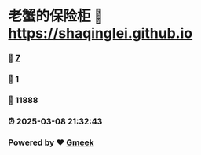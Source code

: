 # 老蟹的保险柜 :link: https://shaqinglei.github.io 
### :page_facing_up: [7](https://shaqinglei.github.io/tag.html) 
### :speech_balloon: 1 
### :hibiscus: 11888 
### :alarm_clock: 2025-03-08 21:32:43 
### Powered by :heart: [Gmeek](https://github.com/Meekdai/Gmeek)
